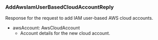 ### AddAwsIamUserBasedCloudAccountReply
Response for the request to add IAM user-based AWS cloud accounts.

- awsAccount: AwsCloudAccount
  - Account details for the new cloud account.
